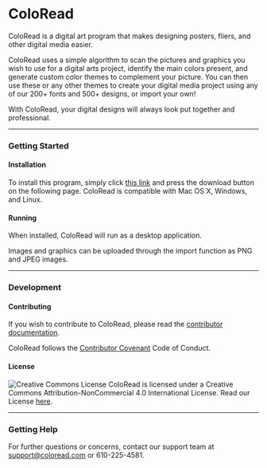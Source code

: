 # ColoRead

ColoRead is a digital art program that makes designing posters, fliers, and other digital media easier. 

ColoRead uses a simple algorithm to scan the pictures and graphics you wish to use for a digital arts project, identify the main colors present, and generate custom color themes to complement your picture. You can then use these or any other themes to create your digital media project using any of our 200+ fonts and 500+ designs, or import your own!

With ColoRead, your digital designs will always look put together and professional. 

------

### Getting Started

#### Installation

To install this program, simply click <u>this link</u> and press the download button on the following page. ColoRead is compatible with Mac OS X, Windows, and Linux.

#### Running

When installed, ColoRead will run as a desktop application.

Images and graphics can be uploaded through the import function as PNG and JPEG images.

------

### Development

#### Contributing

If you wish to contribute to ColoRead, please read the <u>contributor documentation</u>.

ColoRead follows the <u>Contributor Covenant</u> Code of Conduct.

#### License

![Creative Commons License](https://i.creativecommons.org/l/by-nc/4.0/88x31.png)
ColoRead is licensed under a Creative Commons Attribution-NonCommercial 4.0 International License.
Read our License [here](ColoRead/LICENSE.md).

------

### Getting Help

For further questions or concerns, contact our support team at support@coloread.com or 610-225-4581.


